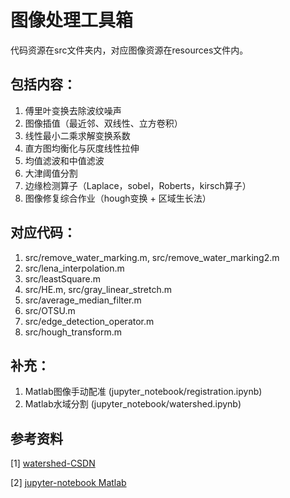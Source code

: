 # 图像处理工具箱
代码资源在src文件夹内，对应图像资源在resources文件内。

## 包括内容：
1. 傅里叶变换去除波纹噪声
2. 图像插值（最近邻、双线性、立方卷积）
3. 线性最小二乘求解变换系数
4. 直方图均衡化与灰度线性拉伸
5. 均值滤波和中值滤波
6. 大津阈值分割
7. 边缘检测算子（Laplace，sobel，Roberts，kirsch算子）
8. 图像修复综合作业（hough变换 + 区域生长法）

## 对应代码：
1. src/remove_water_marking.m, src/remove_water_marking2.m
2. src/lena_interpolation.m
3. src/leastSquare.m
4. src/HE.m, src/gray_linear_stretch.m
5. src/average_median_filter.m
6. src/OTSU.m
7. src/edge_detection_operator.m
8. src/hough_transform.m

## 补充：
1. Matlab图像手动配准 (jupyter_notebook/registration.ipynb)
2. Matlab水域分割 (jupyter_notebook/watershed.ipynb)

## 参考资料
[1] [watershed-CSDN](https://blog.csdn.net/u011583927/article/details/53413825)

[2] [jupyter-notebook Matlab](https://blog.csdn.net/ZHzfzdr/article/details/86101205?utm_medium=distribute.pc_relevant.none-task-blog-2%7Edefault%7EBlogCommendFromMachineLearnPai2%7Edefault-1.control&dist_request_id=1328769.80956.16177695400576005&depth_1-utm_source=distribute.pc_relevant.none-task-blog-2%7Edefault%7EBlogCommendFromMachineLearnPai2%7Edefault-1.control)




